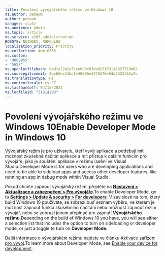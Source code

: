 ```yaml
---
title: Povolení vývojářského režimu ve Windows 10
ms.author: pebaum
author: pebaum
manager: scotv
ms.audience: Admin
ms.topic: article
ms.service: o365-administration
ROBOTS: NOINDEX, NOFOLLOW
localization_priority: Priority
ms.collection: Adm_O365
ms.custom:
- "9002955"
- "5657"
ms.openlocfilehash: b4d1a2242a7c4e6c8f61de022103118827710d62
ms.sourcegitcommit: 8bc60ec34bc1e40685e3976576e04a2623f63a7c
ms.translationtype: HT
ms.contentlocale: cs-CZ
ms.lasthandoff: 04/15/2021
ms.locfileid: "51814293"
---
```

# <a name="enable-developer-mode-in-windows-10"></a><span data-ttu-id="02b13-102">Povolení vývojářského režimu ve Windows 10</span><span class="sxs-lookup"><span data-stu-id="02b13-102">Enable Developer Mode in Windows 10</span></span>

<span data-ttu-id="02b13-103">Vývojářský režim je pro uživatele, kteří vyvíjí aplikace a potřebují mít možnost zkušebně načítat aplikace a mít přístup k dalším funkcím pro vývojáře, jako je spuštění aplikace v režimu ladění ve Visual Studiu.</span><span class="sxs-lookup"><span data-stu-id="02b13-103">Developer Mode is for users who are developing applications and need to be able to sideload apps and access other developer features, like running an app in debug mode within Visual Studio.</span></span>

<span data-ttu-id="02b13-104">Pokud chcete zapnout vývojářský režim, přejděte na **[Nastavení > Aktualizace a zabezpečení > Pro vývojáře](ms-settings:developers?activationSource=GetHelp)**.</span><span class="sxs-lookup"><span data-stu-id="02b13-104">To enable Developer Mode, go to **[Settings > Update & security > For developers](ms-settings:developers?activationSource=GetHelp)**.</span></span> <span data-ttu-id="02b13-105">V závislosti na tom, který build Windows 10 používáte, se zobrazí buď seznam výběru, ve kterém je možnost zapnout funkci zkušebního načítání nebo možnost zapnout režim vývojář, nebo se zobrazí jenom přepínač pro zapnutí **Vývojářského režimu**.</span><span class="sxs-lookup"><span data-stu-id="02b13-105">Depending on the build of Windows 10 you have, you will see either a selection list that includes the option to turn on sideloading or developer mode, or just a toggle to turn on **Developer Mode**.</span></span>

<span data-ttu-id="02b13-106">Další informace o vývojářském režimu najdete ve článku [Aktivace zařízení pro vývoj](https://docs.microsoft.com/windows/uwp/get-started/enable-your-device-for-development).</span><span class="sxs-lookup"><span data-stu-id="02b13-106">To learn more about Developer Mode, see [Enable your device for development](https://docs.microsoft.com/windows/uwp/get-started/enable-your-device-for-development).</span></span>
